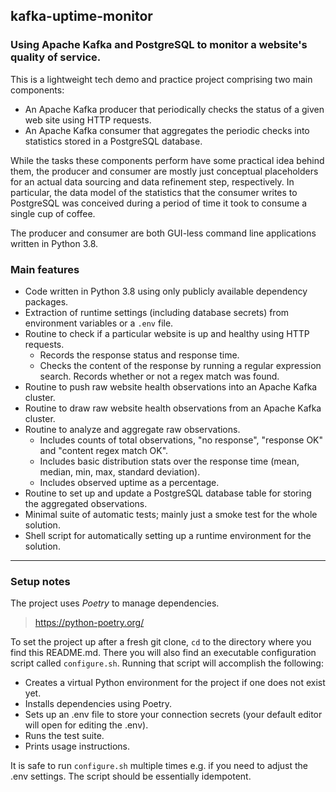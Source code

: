 kafka-uptime-monitor
---

### Using Apache Kafka and PostgreSQL to monitor a website's quality of service.

This is a lightweight tech demo and practice project comprising two main components:
- An Apache Kafka producer that periodically checks the status of a given web site using HTTP requests.
- An Apache Kafka consumer that aggregates the periodic checks into statistics stored in a PostgreSQL database.

While the tasks these components perform have some practical idea behind them, the producer and consumer are mostly just conceptual placeholders for an actual data sourcing and data refinement step, respectively. In particular, the data model of the statistics that the consumer writes to PostgreSQL was conceived during a period of time it took to consume a single cup of coffee.

The producer and consumer are both GUI-less command line applications written in Python 3.8.

### Main features
- Code written in Python 3.8 using only publicly available dependency packages.
- Extraction of runtime settings (including database secrets) from environment variables or a `.env` file.
- Routine to check if a particular website is up and healthy using HTTP requests.
  - Records the response status and response time.
  - Checks the content of the response by running a regular expression search. Records whether or not a regex match was found.
- Routine to push raw website health observations into an Apache Kafka cluster.
- Routine to draw raw website health observations from an Apache Kafka cluster.
- Routine to analyze and aggregate raw observations.
  - Includes counts of total observations, "no response", "response OK" and "content regex match OK".
  - Includes basic distribution stats over the response time (mean, median, min, max, standard deviation).
  - Includes observed uptime as a percentage.
- Routine to set up and update a PostgreSQL database table for storing the aggregated observations.
- Minimal suite of automatic tests; mainly just a smoke test for the whole solution.
- Shell script for automatically setting up a runtime environment for the solution.

---
### Setup notes

The project uses *Poetry* to manage dependencies.

> https://python-poetry.org/

To set the project up after a fresh git clone, `cd` to the directory where you find this README.md. There you will also find an executable configuration script called `configure.sh`. Running that script will accomplish the following:
- Creates a virtual Python environment for the project if one does not exist yet.
- Installs dependencies using Poetry.
- Sets up an .env file to store your connection secrets (your default editor will open for editing the .env).
- Runs the test suite.
- Prints usage instructions.

It is safe to run `configure.sh` multiple times e.g. if you need to adjust the .env settings. The script should be essentially idempotent.
